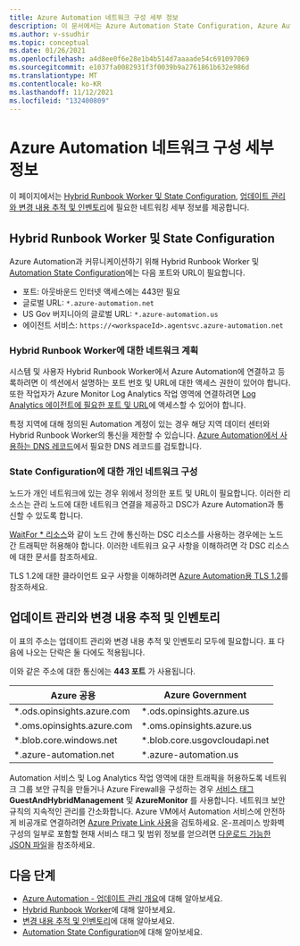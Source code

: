 ```yaml
---
title: Azure Automation 네트워크 구성 세부 정보
description: 이 문서에서는 Azure Automation State Configuration, Azure Automation Hybrid Runbook Worker, 업데이트 관리, 변경 내용 추적 및 인벤토리에 필요한 네트워크 세부 정보를 제공합니다.
ms.author: v-ssudhir
ms.topic: conceptual
ms.date: 01/26/2021
ms.openlocfilehash: a4d8ee0f6e28e1b4b514d7aaaade54c691097069
ms.sourcegitcommit: e1037fa0082931f3f0039b9a2761861b632e986d
ms.translationtype: MT
ms.contentlocale: ko-KR
ms.lasthandoff: 11/12/2021
ms.locfileid: "132400809"
---
```

# <a name="azure-automation-network-configuration-details"></a>Azure Automation 네트워크 구성 세부 정보

이 페이지에서는 [Hybrid Runbook Worker 및 State Configuration](#hybrid-runbook-worker-and-state-configuration), [업데이트 관리와 변경 내용 추적 및 인벤토리](#update-management-and-change-tracking-and-inventory)에 필요한 네트워킹 세부 정보를 제공합니다.

## <a name="hybrid-runbook-worker-and-state-configuration"></a>Hybrid Runbook Worker 및 State Configuration

Azure Automation과 커뮤니케이션하기 위해 Hybrid Runbook Worker 및 [Automation State Configuration](automation-dsc-overview.md)에는 다음 포트와 URL이 필요합니다.

* 포트: 아웃바운드 인터넷 액세스에는 443만 필요
* 글로벌 URL: `*.azure-automation.net`
* US Gov 버지니아의 글로벌 URL: `*.azure-automation.us`
* 에이전트 서비스: `https://<workspaceId>.agentsvc.azure-automation.net`

### <a name="network-planning-for-hybrid-runbook-worker"></a>Hybrid Runbook Worker에 대한 네트워크 계획

시스템 및 사용자 Hybrid Runbook Worker에서 Azure Automation에 연결하고 등록하려면 이 섹션에서 설명하는 포트 번호 및 URL에 대한 액세스 권한이 있어야 합니다. 또한 작업자가 Azure Monitor Log Analytics 작업 영역에 연결하려면 [Log Analytics 에이전트에 필요한 포트 및 URL](../azure-monitor/agents/log-analytics-agent.md)에 액세스할 수 있어야 합니다.

특정 지역에 대해 정의된 Automation 계정이 있는 경우 해당 지역 데이터 센터와 Hybrid Runbook Worker의 통신을 제한할 수 있습니다. [Azure Automation에서 사용하는 DNS 레코드](how-to/automation-region-dns-records.md)에서 필요한 DNS 레코드를 검토합니다.

### <a name="configuration-of-private-networks-for-state-configuration"></a>State Configuration에 대한 개인 네트워크 구성

노드가 개인 네트워크에 있는 경우 위에서 정의한 포트 및 URL이 필요합니다. 이러한 리소스는 관리 노드에 대한 네트워크 연결을 제공하고 DSC가 Azure Automation과 통신할 수 있도록 합니다.

[WaitFor * 리소스](/powershell/scripting/dsc/reference/resources/windows/waitForAllResource)와 같이 노드 간에 통신하는 DSC 리소스를 사용하는 경우에는 노드 간 트래픽만 허용해야 합니다. 이러한 네트워크 요구 사항을 이해하려면 각 DSC 리소스에 대한 문서를 참조하세요.

TLS 1.2에 대한 클라이언트 요구 사항을 이해하려면 [Azure Automation용 TLS 1.2](automation-managing-data.md#tls-12-for-azure-automation)를 참조하세요.

## <a name="update-management-and-change-tracking-and-inventory"></a>업데이트 관리와 변경 내용 추적 및 인벤토리

이 표의 주소는 업데이트 관리와 변경 내용 추적 및 인벤토리 모두에 필요합니다. 표 다음에 나오는 단락은 둘 다에도 적용됩니다.

이와 같은 주소에 대한 통신에는 **443 포트** 가 사용됩니다.

|Azure 공용  |Azure Government  |
|---------|---------|
|\*.ods.opinsights.azure.com    | \*.ods.opinsights.azure.us         |
|\*.oms.opinsights.azure.com     | \*.oms.opinsights.azure.us        |
|\*.blob.core.windows.net | \*.blob.core.usgovcloudapi.net|
|\*.azure-automation.net | \*.azure-automation.us|

Automation 서비스 및 Log Analytics 작업 영역에 대한 트래픽을 허용하도록 네트워크 그룹 보안 규칙을 만들거나 Azure Firewall을 구성하는 경우 [서비스 태그](../virtual-network/service-tags-overview.md#available-service-tags) **GuestAndHybridManagement** 및 **AzureMonitor** 를 사용합니다. 네트워크 보안 규칙의 지속적인 관리를 간소화합니다. Azure VM에서 Automation 서비스에 안전하게 비공개로 연결하려면 [Azure Private Link 사용](./how-to/private-link-security.md)을 검토하세요. 온-프레미스 방화벽 구성의 일부로 포함할 현재 서비스 태그 및 범위 정보를 얻으려면 [다운로드 가능한 JSON 파일](../virtual-network/service-tags-overview.md#discover-service-tags-by-using-downloadable-json-files)을 참조하세요.

## <a name="next-steps"></a>다음 단계

* [Azure Automation - 업데이트 관리 개요](update-management\overview.md)에 대해 알아보세요.
* [Hybrid Runbook Worker](automation-hybrid-runbook-worker.md)에 대해 알아보세요.
* [변경 내용 추적 및 인벤토리](change-tracking\overview.md)에 대해 알아보세요.
* [Automation State Configuration](automation-dsc-overview.md)에 대해 알아보세요.
